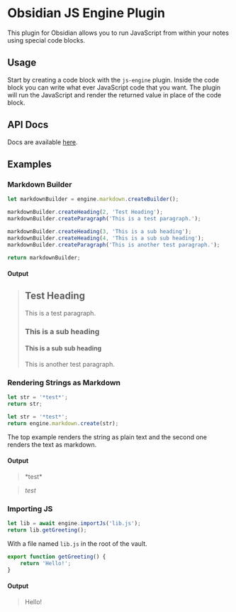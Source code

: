 # Obsidian JS Engine Plugin

This plugin for Obsidian allows you to run JavaScript from within your notes using special code blocks.

## Usage

Start by creating a code block with the `js-engine` plugin.
Inside the code block you can write what ever JavaScript code that you want.
The plugin will run the JavaScript and render the returned value in place of the code block.

## API Docs

Docs are available [here](https://www.moritzjung.dev/obsidian-js-engine-plugin-docs/).

## Examples

### Markdown Builder

```js
let markdownBuilder = engine.markdown.createBuilder();

markdownBuilder.createHeading(2, 'Test Heading');
markdownBuilder.createParagraph('This is a test paragraph.');

markdownBuilder.createHeading(3, 'This is a sub heading');
markdownBuilder.createHeading(4, 'This is a sub sub heading');
markdownBuilder.createParagraph('This is another test paragraph.');

return markdownBuilder;
```

#### Output

> ## Test Heading
>
> This is a test paragraph.
>
> ### This is a sub heading
>
> #### This is a sub sub heading
>
> This is another test paragraph.

### Rendering Strings as Markdown

```js
let str = '*test*';
return str;
```

```js
let str = '*test*';
return engine.markdown.create(str);
```

The top example renders the string as plain text and the second one renders the text as markdown.

#### Output

> \*test\*

> _test_

### Importing JS

```js
let lib = await engine.importJs('lib.js');
return lib.getGreeting();
```

With a file named `lib.js` in the root of the vault.

```js
export function getGreeting() {
	return 'Hello!';
}
```

#### Output

> Hello!
